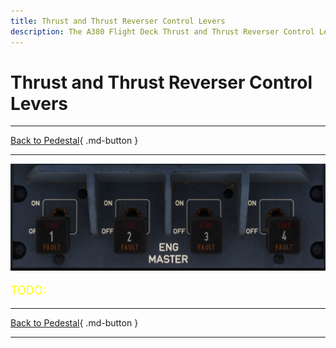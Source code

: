 ```yaml
---
title: Thrust and Thrust Reverser Control Levers
description: The A380 Flight Deck Thrust and Thrust Reverser Control Levers description.
---
```


# Thrust and Thrust Reverser Control Levers

---

[Back to Pedestal](../overviews/pedestal.md){ .md-button }

---

![img_3.png](../../../assets/a380x-briefing/flight-deck/pedestal/eng-master.png)

[//]: # (TODO)
<p style="color:yellow; font-size:18px;">TODO: </p>


---

[Back to Pedestal](../overviews/pedestal.md){ .md-button }

---



